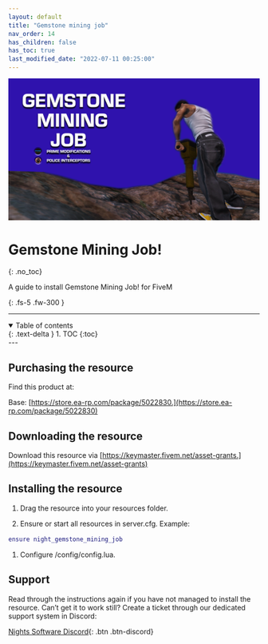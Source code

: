 ```yaml
---
layout: default
title: "Gemstone mining job"
nav_order: 14
has_children: false
has_toc: true
last_modified_date: "2022-07-11 00:25:00"
---
```


<img class="cover-img" src="/assets/img/gemstoneMining.png" alt="Gemstone mining job! Resource" draggable="false">

# Gemstone Mining Job!
{: .no_toc}

A guide to install Gemstone Mining Job! for FiveM

{: .fs-5 .fw-300 }

---
<details open markdown="block">
  <summary>
    Table of contents
  </summary>
  {: .text-delta }
1. TOC
{:toc}
</details>
---

## Purchasing the resource

Find this product at:

Base: [https://store.ea-rp.com/package/5022830.](https://store.ea-rp.com/package/5022830)

## Downloading the resource

Download this resource via [https://keymaster.fivem.net/asset-grants.](https://keymaster.fivem.net/asset-grants)

## Installing the resource

1. Drag the resource into your resources folder.

1. Ensure or start all resources in server.cfg. Example:
```lua
ensure night_gemstone_mining_job
```

1. Configure /config/config.lua.

## Support

Read through the instructions again if you have not managed to install the resource. Can’t get it to work still? Create a ticket through our dedicated support system in Discord:

[Nights Software Discord](https://ns.ea-rp.com){: .btn .btn-discord}